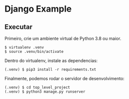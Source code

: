 # Django Example

## Executar
Primeiro, crie um ambiente virtual de Python 3.8 ou maior.
```shell
$ virtualenv .venv
$ source .venv/bin/activate
```

Dentro do virtualenv, instale as dependencias: 
```shell
(.venv) $ pip3 install -r requirements.txt
```

Finalmente, podemos rodar o servidor de desenvolvimento:
```shell
(.venv) $ cd top_level_project
(.venv) $ python3 manage.py runserver 
```
